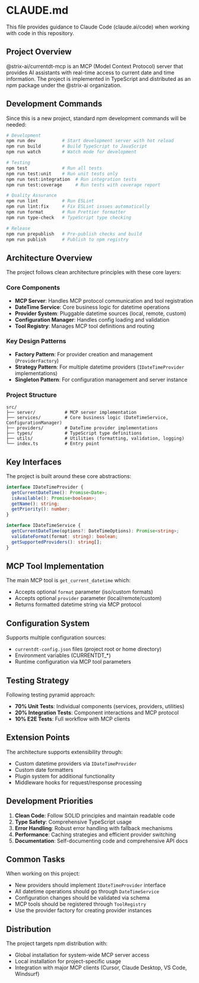 # CLAUDE.md

This file provides guidance to Claude Code (claude.ai/code) when working with code in this repository.

## Project Overview

@strix-ai/currentdt-mcp is an MCP (Model Context Protocol) server that provides AI assistants with real-time access to current date and time information. The project is implemented in TypeScript and distributed as an npm package under the @strix-ai organization.

## Development Commands

Since this is a new project, standard npm development commands will be needed:

```bash
# Development
npm run dev          # Start development server with hot reload
npm run build        # Build TypeScript to JavaScript
npm run watch        # Watch mode for development

# Testing
npm test             # Run all tests
npm run test:unit    # Run unit tests only
npm run test:integration  # Run integration tests
npm run test:coverage     # Run tests with coverage report

# Quality Assurance
npm run lint         # Run ESLint
npm run lint:fix     # Fix ESLint issues automatically
npm run format       # Run Prettier formatter
npm run type-check   # TypeScript type checking

# Release
npm run prepublish   # Pre-publish checks and build
npm run publish      # Publish to npm registry
```

## Architecture Overview

The project follows clean architecture principles with these core layers:

### Core Components
- **MCP Server**: Handles MCP protocol communication and tool registration
- **DateTime Service**: Core business logic for datetime operations
- **Provider System**: Pluggable datetime sources (local, remote, custom)
- **Configuration Manager**: Handles config loading and validation
- **Tool Registry**: Manages MCP tool definitions and routing

### Key Design Patterns
- **Factory Pattern**: For provider creation and management (`ProviderFactory`)
- **Strategy Pattern**: For multiple datetime providers (`IDateTimeProvider` implementations)
- **Singleton Pattern**: For configuration management and server instance

### Project Structure
```
src/
├── server/           # MCP server implementation
├── services/         # Core business logic (DateTimeService, ConfigurationManager)
├── providers/        # DateTime provider implementations
├── types/            # TypeScript type definitions
├── utils/            # Utilities (formatting, validation, logging)
└── index.ts          # Entry point
```

## Key Interfaces

The project is built around these core abstractions:

```typescript
interface IDateTimeProvider {
  getCurrentDateTime(): Promise<Date>;
  isAvailable(): Promise<boolean>;
  getName(): string;
  getPriority(): number;
}

interface IDateTimeService {
  getCurrentDateTime(options?: DateTimeOptions): Promise<string>;
  validateFormat(format: string): boolean;
  getSupportedProviders(): string[];
}
```

## MCP Tool Implementation

The main MCP tool is `get_current_datetime` which:
- Accepts optional `format` parameter (iso/custom formats)
- Accepts optional `provider` parameter (local/remote/custom)
- Returns formatted datetime string via MCP protocol

## Configuration System

Supports multiple configuration sources:
- `currentdt-config.json` files (project root or home directory)
- Environment variables (CURRENTDT_*)
- Runtime configuration via MCP tool parameters

## Testing Strategy

Following testing pyramid approach:
- **70% Unit Tests**: Individual components (services, providers, utilities)
- **20% Integration Tests**: Component interactions and MCP protocol
- **10% E2E Tests**: Full workflow with MCP clients

## Extension Points

The architecture supports extensibility through:
- Custom datetime providers via `IDateTimeProvider`
- Custom date formatters
- Plugin system for additional functionality
- Middleware hooks for request/response processing

## Development Priorities

1. **Clean Code**: Follow SOLID principles and maintain readable code
2. **Type Safety**: Comprehensive TypeScript usage
3. **Error Handling**: Robust error handling with fallback mechanisms
4. **Performance**: Caching strategies and efficient provider switching
5. **Documentation**: Self-documenting code and comprehensive API docs

## Common Tasks

When working on this project:
- New providers should implement `IDateTimeProvider` interface
- All datetime operations should go through `DateTimeService`
- Configuration changes should be validated via schema
- MCP tools should be registered through `ToolRegistry`
- Use the provider factory for creating provider instances

## Distribution

The project targets npm distribution with:
- Global installation for system-wide MCP server access
- Local installation for project-specific usage
- Integration with major MCP clients (Cursor, Claude Desktop, VS Code, Windsurf)